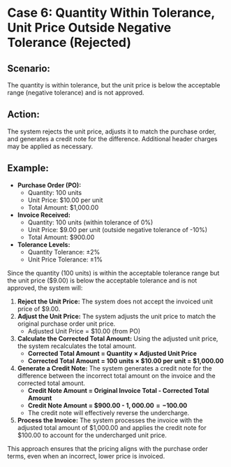 # Case 6: Quantity Within Tolerance, Unit Price Outside Negative Tolerance (Rejected)

## Scenario:

The quantity is within tolerance, but the unit price is below the acceptable range (negative tolerance) and is not approved.

## Action:

The system rejects the unit price, adjusts it to match the purchase order, and generates a credit note for the difference. Additional header charges may be applied as necessary.

## Example:

* **Purchase Order (PO):**
  * Quantity: 100 units
  * Unit Price: $10.00 per unit
  * Total Amount: $1,000.00
* **Invoice Received:**
  * Quantity: 100 units (within tolerance of 0%)
  * Unit Price: $9.00 per unit (outside negative tolerance of -10%)
  * Total Amount: $900.00
* **Tolerance Levels:**
  * Quantity Tolerance: ±2%
  * Unit Price Tolerance: ±1%

Since the quantity (100 units) is within the acceptable tolerance range but the unit price ($9.00) is below the acceptable tolerance and is not approved, the system will:

1. **Reject the Unit Price:** The system does not accept the invoiced unit price of $9.00.
2. **Adjust the Unit Price:** The system adjusts the unit price to match the original purchase order unit price.
   * Adjusted Unit Price = $10.00 (from PO)
3. **Calculate the Corrected Total Amount:** Using the adjusted unit price, the system recalculates the total amount.
   * **Corrected Total Amount = Quantity × Adjusted Unit Price**
   * **Corrected Total Amount = 100 units × $10.00 per unit = $1,000.00**
4. **Generate a Credit Note:** The system generates a credit note for the difference between the incorrect total amount on the invoice and the corrected total amount.
   * **Credit Note Amount = Original Invoice Total - Corrected Total Amount**
   * **Credit Note Amount = $900.00 - $1,000.00 = -$100.00**
   * The credit note will effectively reverse the undercharge.
5. **Process the Invoice:** The system processes the invoice with the adjusted total amount of $1,000.00 and applies the credit note for $100.00 to account for the undercharged unit price.

This approach ensures that the pricing aligns with the purchase order terms, even when an incorrect, lower price is invoiced.
